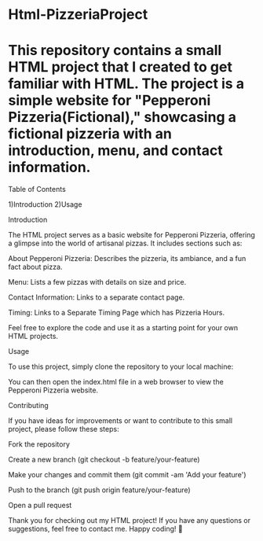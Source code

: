# Html-PizzeriaProject
# This repository contains a small HTML project that I created to get familiar with HTML. The project is a simple website for "Pepperoni Pizzeria(Fictional)," showcasing a fictional pizzeria with an introduction, menu, and contact information.

Table of Contents 

1)Introduction
2)Usage

Introduction

The HTML project serves as a basic website for Pepperoni Pizzeria, offering a glimpse into the world of artisanal pizzas. It includes sections such as:

About Pepperoni Pizzeria: Describes the pizzeria, its ambiance, and a fun fact about pizza.

Menu: Lists a few pizzas with details on size and price.

Contact Information: Links to a separate contact page.

Timing: Links to a Separate Timing Page which has Pizzeria Hours.

Feel free to explore the code and use it as a starting point for your own HTML projects.




Usage

To use this project, simply clone the repository to your local machine:

You can then open the index.html file in a web browser to view the Pepperoni Pizzeria website.



Contributing

If you have ideas for improvements or want to contribute to this small project, please follow these steps:

Fork the repository

Create a new branch (git checkout -b feature/your-feature)

Make your changes and commit them (git commit -am 'Add your feature')

Push to the branch (git push origin feature/your-feature)

Open a pull request



Thank you for checking out my HTML project! If you have any questions or suggestions, feel free to contact me. Happy coding! 🍕
